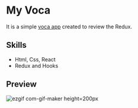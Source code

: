 # My Voca

It is a simple [voca app](https://jungjiwoo1028.github.io/Voca/) created to review the Redux.

## Skills
- Html, Css, React
- Redux and Hooks

## Preview
![ezgif com-gif-maker height=200px](https://user-images.githubusercontent.com/75884943/145826233-7aba9e37-16ce-410f-95af-5f23eb00584c.gif)
